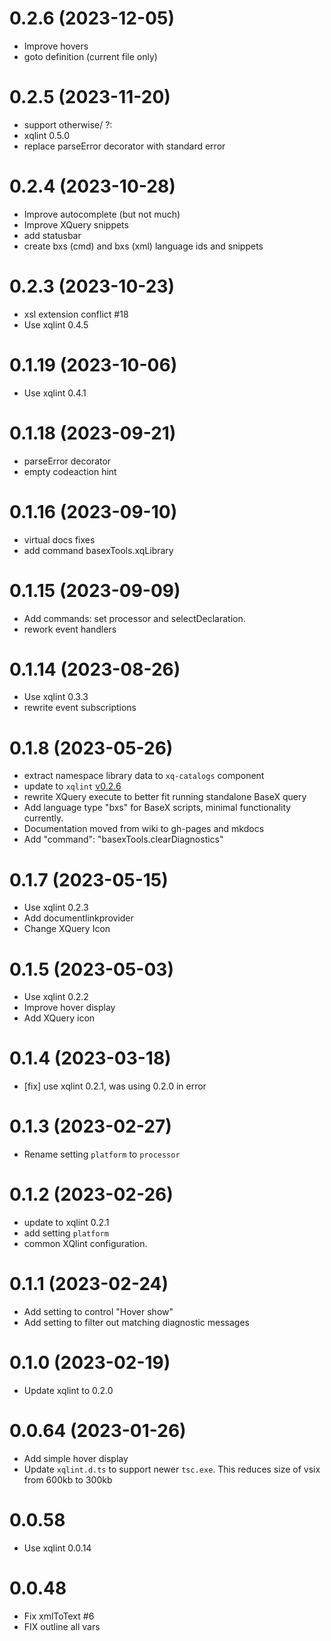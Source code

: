 # 0.2.6 (2023-12-05)
* Improve hovers
* goto definition (current file only)
# 0.2.5 (2023-11-20)
* support otherwise/ ?:
* xqlint 0.5.0
* replace parseError decorator with standard error
# 0.2.4 (2023-10-28)
* Improve autocomplete (but not much)
* Improve XQuery snippets
* add statusbar
* create bxs (cmd) and bxs (xml) language ids and snippets
# 0.2.3 (2023-10-23)
* xsl extension conflict #18
* Use xqlint 0.4.5
# 0.1.19 (2023-10-06)
* Use xqlint 0.4.1
# 0.1.18 (2023-09-21)
* parseError decorator
* empty codeaction hint
# 0.1.16 (2023-09-10)
* virtual docs fixes
* add command basexTools.xqLibrary
# 0.1.15 (2023-09-09)
*  Add commands: set processor and selectDeclaration.
*  rework event handlers
# 0.1.14  (2023-08-26)
*  Use xqlint 0.3.3 
*  rewrite event subscriptions

# 0.1.8  (2023-05-26)
* extract namespace library data to `xq-catalogs` component
* update to `xqlint` [v0.2.6](https://github.com/Quodatum/xqlint/releases/tag/v0.2.6)
* rewrite XQuery execute to better fit running standalone BaseX query
* Add language type "bxs" for BaseX scripts,  minimal functionality currently.
* Documentation moved from wiki to gh-pages and mkdocs
* Add "command": "basexTools.clearDiagnostics"

# 0.1.7  (2023-05-15)

* Use xqlint 0.2.3 
* Add documentlinkprovider
* Change XQuery Icon

# 0.1.5 (2023-05-03)
* Use xqlint 0.2.2 
* Improve hover display
* Add XQuery icon

# 0.1.4 (2023-03-18)
* [fix] use xqlint 0.2.1, was using 0.2.0 in error

# 0.1.3 (2023-02-27)
* Rename setting `platform` to `processor`

# 0.1.2 (2023-02-26)
* update to xqlint 0.2.1
* add setting `platform`
* common XQlint configuration.

# 0.1.1 (2023-02-24)
* Add setting to control "Hover show"
* Add setting to filter out matching diagnostic messages

# 0.1.0 (2023-02-19)
* Update xqlint to 0.2.0

# 0.0.64 (2023-01-26)
* Add simple hover display
* Update `xqlint.d.ts` to support newer `tsc.exe`. This reduces size of vsix from 600kb to 300kb

# 0.0.58
* Use xqlint 0.0.14

# 0.0.48
* Fix xmlToText #6
* FIX outline all vars

